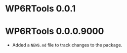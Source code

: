 # WP6RTools 0.0.1

# WP6RTools 0.0.0.9000

* Added a `NEWS.md` file to track changes to the package.
